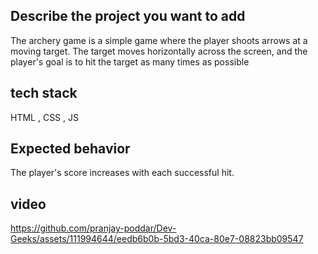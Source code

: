 ## Describe the project you want to add

The archery game is a simple game where the player shoots arrows at a moving target. The target moves horizontally across the screen, and the player's goal is to hit the target as many times as possible

## tech stack

HTML , CSS , JS

## Expected behavior

The player's score increases with each successful hit.

## video

https://github.com/pranjay-poddar/Dev-Geeks/assets/111994644/eedb6b0b-5bd3-40ca-80e7-08823bb09547
